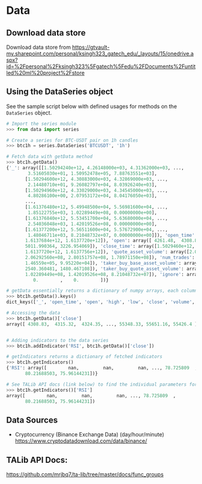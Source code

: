 # Data

## Download data store

Download data store from https://gtvault-my.sharepoint.com/personal/ksingh323_gatech_edu/_layouts/15/onedrive.aspx?id=%2Fpersonal%2Fksingh323%5Fgatech%5Fedu%2FDocuments%2Funtitled%20ml%20project%2Fstore


## Using the DataSeries object

See the sample script below with defined usages for methods on the `DataSeries` object.


```python
# Import the series module
>>> from data import series                      

# Create a series for BTC-USDT pair on 1h candles
>>> btc1h = series.DataSeries('BTCUSDT', '1h')

# Fetch data with getData method
>>> btc1h.getData()
{'_': array([[1.50294240e+12, 4.26148000e+03, 4.31362000e+03, ...,
        3.51605030e+01, 1.50952478e+05, 7.88763551e+03],
       [1.50294600e+12, 4.30883000e+03, 4.32869000e+03, ...,
        2.14480710e+01, 9.26082797e+04, 8.03926240e+03],
       [1.50294960e+12, 4.33029000e+03, 4.34545000e+03, ...,
        4.80286100e+00, 2.07953172e+04, 8.04176050e+03],
       ...,
       [1.61376480e+12, 5.49948500e+04, 5.56981600e+04, ...,
        1.85122755e+03, 1.02289449e+08, 0.00000000e+00],
       [1.61376840e+12, 5.53451700e+04, 5.63680000e+04, ...,
        2.54036048e+03, 1.42019526e+08, 0.00000000e+00],
       [1.61377200e+12, 5.56511600e+04, 5.57672900e+04, ...,
        1.48046711e+03, 8.21048732e+07, 0.00000000e+00]]), 'open_time': array([1.5029424e+12, 1.5029460e+12, 1.5029496e+12, ..., 1.6137648e+12,
       1.6137684e+12, 1.6137720e+12]), 'open': array([ 4261.48,  4308.83,  4330.29, ..., 54994.85, 55345.17, 55651.16]), 'high': array([ 4313.62,  4328.69,  4345.45, ..., 55698.16, 56368.  , 55767.29]), 'low': array([ 4261.32,  4291.37,  4309.37, ..., 54800.  , 55304.52, 55130.  ]), 'close': array([ 4308.83,  4315.32,  4324.35, ..., 55348.33, 55651.16, 55426.4 ]), 'volume': array([  47.181009,   23.234916,    7.229691, ..., 3733.048485,
       5011.990364, 3226.954069]), 'close_time': array([1.5029460e+12, 1.5029496e+12, 1.5029532e+12, ..., 1.6137684e+12,
       1.6137720e+12, 1.6137756e+12]), 'quote_asset_volume': array([2.02366138e+05, 1.00304824e+05, 3.12823127e+04, ...,
       2.06292560e+08, 2.80151757e+08, 1.78971150e+08]), 'num_trades': array([1.71000e+02, 1.02000e+02, 3.60000e+01, ..., 1.15558e+05,
       1.46559e+05, 9.95220e+04]), 'taker_buy_base_asset_volume': array([  35.160503,   21.448071,    4.802861, ..., 1851.227548,
       2540.360481, 1480.467108]), 'taker_buy_quote_asset_volume': array([1.50952478e+05, 9.26082797e+04, 2.07953172e+04, ...,
       1.02289449e+08, 1.42019526e+08, 8.21048732e+07]), 'ignore': array([7887.63551305, 8039.26240152, 8041.76049845, ...,    0.        ,
          0.        ,    0.        ])}

# getData essentially returns a dictionary of numpy arrays, each column can be accessed with its own keys
>>> btc1h.getData().keys()
dict_keys(['_', 'open_time', 'open', 'high', 'low', 'close', 'volume', 'close_time', 'quote_asset_volume', 'num_trades', 'taker_buy_base_asset_volume', 'taker_buy_quote_asset_volume', 'ignore'])

# Accessing the data
>>> btc1h.getData()['close']
array([ 4308.83,  4315.32,  4324.35, ..., 55348.33, 55651.16, 55426.4 ])


# Adding indicators to the data series
>>> btc1h.addIndicator('RSI', btc1h.getData()['close'])

# getIndicators returns a dictionary of fetched indicators
>>> btc1h.getIndicators()
{'RSI': array([        nan,         nan,         nan, ..., 78.725809  ,
       80.21688503, 75.96144231])}

# See TALib API docs (link below) to find the individual parameters for each indicator
>>> btc1h.getIndicators()['RSI']
array([        nan,         nan,         nan, ..., 78.725809  ,
       80.21688503, 75.96144231])

```


## Data Sources
* Cryptocurrency (Binance Exchange Data)
  (day/hour/minute)
  https://www.cryptodatadownload.com/data/binance/

## TALib API Docs:
https://github.com/mrjbq7/ta-lib/tree/master/docs/func_groups